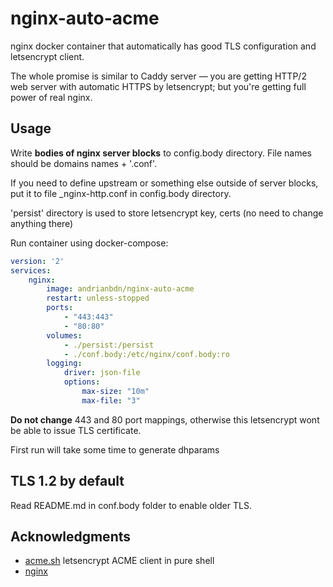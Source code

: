 # nginx-auto-acme

nginx docker container that automatically has good TLS configuration and letsencrypt client. 

The whole promise is similar to Caddy server — you are getting HTTP/2 web server with automatic HTTPS by letsencrypt; but you're getting full power of real nginx. 


## Usage 

Write **bodies of nginx server blocks** to config.body directory. File names should be domains names + '.conf'. 

If you need to define upstream or something else outside of server blocks, put it to file \_nginx-http.conf in config.body directory. 

'persist' directory is used to store letsencrypt key, certs (no need to change anything there)

Run container using docker-compose: 

```yaml  
version: '2'
services:
    nginx:
        image: andrianbdn/nginx-auto-acme 
        restart: unless-stopped
        ports:
            - "443:443"
            - "80:80"
        volumes:
            - ./persist:/persist
            - ./conf.body:/etc/nginx/conf.body:ro
        logging:
            driver: json-file
            options:
                max-size: "10m"
                max-file: "3"
```

**Do not change** 443 and 80 port mappings, otherwise this letsencrypt wont be able to issue TLS certificate. 

First run will take some time to generate dhparams 


## TLS 1.2 by default  

Read README.md in conf.body folder to enable older TLS.


## Acknowledgments 

- [acme.sh](https://github.com/Neilpang/acme.sh) letsencrypt ACME client in pure shell 
- [nginx](https://nginx.org)
